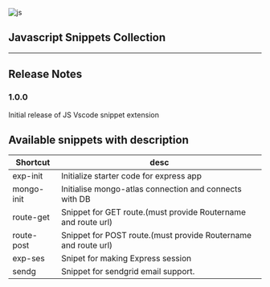 
![js](https://socialify.git.ci/fredysomy/JS-Snippets-extension/jpg?fileType=JPG&font=Raleway&forks=0&issues=0&logo=https%3A%2F%2Fsecrethub.io%2Fimg%2Fvs-code.svg&owner=0&pattern=Floating%20Cogs&pulls=0&stargazers=0&theme=Dark)
## Javascript Snippets Collection
***
## Release Notes
### 1.0.0

Initial release of JS Vscode snippet extension

## Available snippets with description
| Shortcut | desc|
| ----- | --------------|
| exp-init | Initialize starter code for express app  |
| mongo-init | Initialise mongo-atlas connection and connects with DB |         
| route-get | Snippet for GET route.(must provide Routername and route url) |
| route-post | Snippet for POST route.(must provide Routername and route url) |
| exp-ses | Snipet for making Express session |
| sendg | Snippet for sendgrid email support. |

